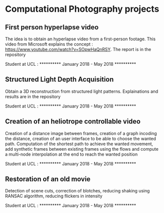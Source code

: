 # Computational Photography projects

## First person hyperlapse video
The idea is to obtain an hyperlapse video from a first-person footage. This video from Microsoft explains the concept : https://www.youtube.com/watch?v=SOpwHaQnRSY. The report is in the repository 

Student at UCL :  ********** January 2018 - May 2018 **********

## Structured Light Depth Acquisition
Obtain a 3D reconstruction from structured light patterns. Explainations and results are in the repository 

Student at UCL :  ********** January 2018 - May 2018 **********

## Creation of an heliotrope controllable video
Creation of a distance image between frames, creation of a graph incoding the distance, creation of an user interface to be able to choose the wanted path.
Computation of the shortest path to achieve the wanted movement, add synthetic frames between existing frames using the flows and compute a multi-node interpolation at the end to reach the wanted position 

Student at UCL :  ********** January 2018 - May 2018 **********


## Restoration of an old movie
Detection of scene cuts, correction of blotches, reducing shaking using RANSAC algorithm, reducing flickers in intensity

Student at UCL :  ********** January 2018 - May 2018 **********
